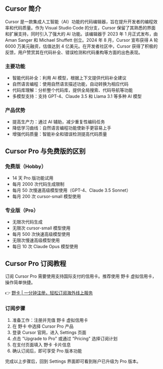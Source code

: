 ## Cursor 简介

Cursor 是一款集成人工智能（AI）功能的代码编辑器，旨在提升开发者的编程效率和代码质量。作为 Visual Studio Code 的分支，Cursor 保留了其熟悉的界面和扩展支持，同时引入了强大的 AI 功能。该编辑器于 2023 年 1 月正式发布，由 Aman Sanger 和 Michael Shuffett 创立。2024 年 8 月，Cursor 宣布获得 A 轮 6000 万美元融资，估值达到 4 亿美元。在开发者社区中，Cursor 获得了积极的反馈，用户赞赏其在代码补全、错误检测和代码重构等方面的出色表现。

### 主要功能

- 智能代码补全：利用 AI 模型，根据上下文提供代码补全建议
- 自然语言编程：使用自然语言描述功能，自动转换为相应代码
- 代码库理解：分析整个代码库，提供全局搜索、代码导航等功能
- 多模型支持：支持 GPT-4、Claude 3.5 和 Llama 3.1 等多种 AI 模型

### 产品优势

- 提高生产力：通过 AI 辅助，减少重复性编码任务
- 降低学习曲线：自然语言编程功能使新手更容易上手
- 增强代码质量：智能补全和错误检测提高代码质量

## Cursor Pro 与免费版的区别

### 免费版（Hobby）
- 14 天 Pro 版功能试用
- 每月 2000 次代码生成限制
- 每月 50 次慢速高级模型使用（GPT-4、Claude 3.5 Sonnet）
- 每月 200 次 cursor-small 模型使用

### 专业版（Pro）
- 无限次代码生成
- 无限次 cursor-small 模型使用
- 每月 500 次快速高级模型使用
- 无限次慢速高级模型使用
- 每日 10 次 Claude Opus 模型使用

## Cursor Pro 订阅教程

订阅 Cursor Pro 需要使用支持国际支付的信用卡。推荐使用 野卡 虚拟信用卡，操作简单快捷。

👉 [野卡 | 一分钟注册，轻松订阅海外线上服务](https://bit.ly/bewildcard)

### 订阅步骤

1. 准备工作：注册并充值 野卡 虚拟信用卡
2. 在 野卡 中选择 Cursor Pro 产品
3. 登录 Cursor 官网，进入 Settings 页面
4. 点击 "Upgrade to Pro" 或通过 "Pricing" 选择订阅计划
5. 在支付页面填入 野卡 卡片信息
6. 确认订阅后，即可享受 Pro 版本功能

完成以上步骤后，回到 Settings 界面即可看到账户已升级为 Pro 版本。